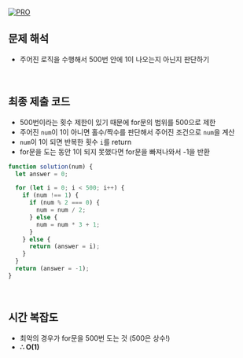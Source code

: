 [![PRO]][Link]

## 문제 해석

- 주어진 로직을 수행해서 500번 안에 1이 나오는지 아닌지 판단하기

<br/>

## 최종 제출 코드

- 500번이라는 횟수 제한이 있기 때문에 for문의 범위를 500으로 제한
- 주어진 `num`이 1이 아니면 홀수/짝수를 판단해서 주어진 조건으로 `num`을 계산
- `num`이 1이 되면 반복한 횟수 `i`를 return
- for문을 도는 동안 1이 되지 못했다면 for문을 빠져나와서 -1을 반환

```js
function solution(num) {
  let answer = 0;

  for (let i = 0; i < 500; i++) {
    if (num !== 1) {
      if (num % 2 === 0) {
        num = num / 2;
      } else {
        num = num * 3 + 1;
      }
    } else {
      return (answer = i);
    }
  }
  return (answer = -1);
}
```

<br/>

## 시간 복잡도

- 최악의 경우가 for문을 500번 도는 것 (500은 상수!)
- **∴ O(1)**

<!---------------------------------------------------------------------------->

[PRO]: https://github.com/GoSSaChin/algorithm-js/assets/107768516/67c43b52-bc3f-4571-a249-5519021afbb0
[Link]: https://school.programmers.co.kr/learn/courses/30/lessons/12943

